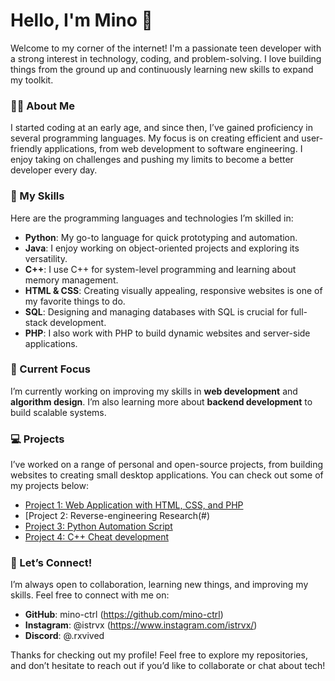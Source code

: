 # Hello, I'm Mino 👋

Welcome to my corner of the internet! I'm a passionate teen developer with a strong interest in technology, coding, and problem-solving. I love building things from the ground up and continuously learning new skills to expand my toolkit.

### 👨‍💻 About Me
I started coding at an early age, and since then, I’ve gained proficiency in several programming languages. My focus is on creating efficient and user-friendly applications, from web development to software engineering. I enjoy taking on challenges and pushing my limits to become a better developer every day.

### 🔧 My Skills
Here are the programming languages and technologies I’m skilled in:

- **Python**: My go-to language for quick prototyping and automation.
- **Java**: I enjoy working on object-oriented projects and exploring its versatility.
- **C++**: I use C++ for system-level programming and learning about memory management.
- **HTML & CSS**: Creating visually appealing, responsive websites is one of my favorite things to do.
- **SQL**: Designing and managing databases with SQL is crucial for full-stack development.
- **PHP**: I also work with PHP to build dynamic websites and server-side applications.

### 🌱 Current Focus
I’m currently working on improving my skills in **web development** and **algorithm design**. I’m also learning more about **backend development** to build scalable systems.

### 💻 Projects
I’ve worked on a range of personal and open-source projects, from building websites to creating small desktop applications. You can check out some of my projects below:

- [Project 1: Web Application with HTML, CSS, and PHP](#)
- [Project 2: Reverse-engineering Research(#)
- [Project 3: Python Automation Script](#)
- [Project 4: C++ Cheat development](#)

### 🤝 Let’s Connect!
I’m always open to collaboration, learning new things, and improving my skills. Feel free to connect with me on:

- **GitHub**: mino-ctrl (https://github.com/mino-ctrl)
- **Instagram**: @istrvx (https://www.instagram.com/istrvx/)
- **Discord**: @.rxvived 

Thanks for checking out my profile! Feel free to explore my repositories, and don’t hesitate to reach out if you’d like to collaborate or chat about tech!
